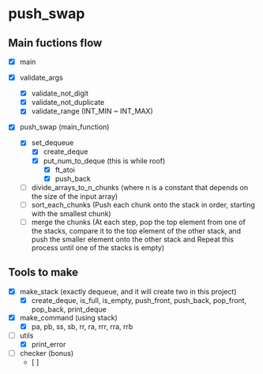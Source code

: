 # push_swap

## Main fuctions flow
- [x] main

- [x] validate_args
	- [x] validate_not_digit
	- [x] validate_not_duplicate
	- [x] validate_range (INT_MIN ~ INT_MAX)
- [x] push_swap (main_function)
	- [x] set_dequeue 
		- [x] create_deque
		- [x] put_num_to_deque (this is while roof)
			- [x] ft_atoi
			- [x] push_back
	- [ ] divide_arrays_to_n_chunks (where n is a constant that depends on the size of the input array)
	- [ ] sort_each_chunks (Push each chunk onto the stack in order, starting with the smallest chunk)
	- [ ] merge the chunks (At each step, pop the top element from one of the stacks, compare it to the top element of the other stack, and push the smaller element onto the other stack and Repeat this process until one of the stacks is empty)

## Tools to make
- [x] make_stack (exactly dequeue, and it will create two in this project)
	- [x] create_deque, is_full, is_empty, push_front, push_back, pop_front, pop_back, print_deque

- [x] make_command (using stack)
	- [x] pa, pb, ss, sb, rr, ra, rrr, rra, rrb

- [ ] utils
	- [x] print_error

- [ ] checker (bonus)
	- [ ] 